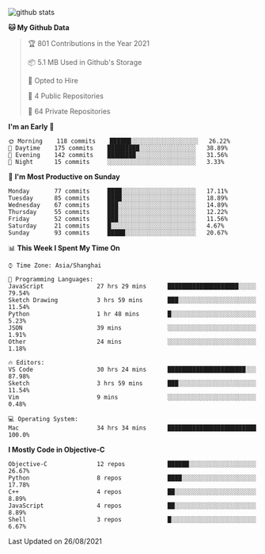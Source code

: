 
![github stats](https://github-readme-stats.vercel.app/api?username=ChesterYue&show_icons=true&count_private=true)

<!-- ![wakatime](https://github-readme-stats.vercel.app/api/wakatime?username=ChesterYue&layout=compact) -->

<!-- ![wakatime](https://github-readme-stats.vercel.app/api/top-langs/?username=ChesterYue&layout=compact) -->

<!--START_SECTION:waka-->
**🐱 My Github Data** 

> 🏆 801 Contributions in the Year 2021
 > 
> 📦 5.1 MB Used in Github's Storage 
 > 
> 💼 Opted to Hire
 > 
> 📜 4 Public Repositories 
 > 
> 🔑 64 Private Repositories  
 > 
**I'm an Early 🐤** 

```text
🌞 Morning    118 commits    ██████░░░░░░░░░░░░░░░░░░░   26.22% 
🌆 Daytime    175 commits    █████████░░░░░░░░░░░░░░░░   38.89% 
🌃 Evening    142 commits    ████████░░░░░░░░░░░░░░░░░   31.56% 
🌙 Night      15 commits     ░░░░░░░░░░░░░░░░░░░░░░░░░   3.33%

```
📅 **I'm Most Productive on Sunday** 

```text
Monday       77 commits     ████░░░░░░░░░░░░░░░░░░░░░   17.11% 
Tuesday      85 commits     ████░░░░░░░░░░░░░░░░░░░░░   18.89% 
Wednesday    67 commits     ███░░░░░░░░░░░░░░░░░░░░░░   14.89% 
Thursday     55 commits     ███░░░░░░░░░░░░░░░░░░░░░░   12.22% 
Friday       52 commits     ███░░░░░░░░░░░░░░░░░░░░░░   11.56% 
Saturday     21 commits     █░░░░░░░░░░░░░░░░░░░░░░░░   4.67% 
Sunday       93 commits     █████░░░░░░░░░░░░░░░░░░░░   20.67%

```


📊 **This Week I Spent My Time On** 

```text
⌚︎ Time Zone: Asia/Shanghai

💬 Programming Languages: 
JavaScript               27 hrs 29 mins      ████████████████████░░░░░   79.54% 
Sketch Drawing           3 hrs 59 mins       ███░░░░░░░░░░░░░░░░░░░░░░   11.54% 
Python                   1 hr 48 mins        █░░░░░░░░░░░░░░░░░░░░░░░░   5.23% 
JSON                     39 mins             ░░░░░░░░░░░░░░░░░░░░░░░░░   1.91% 
Other                    24 mins             ░░░░░░░░░░░░░░░░░░░░░░░░░   1.18%

🔥 Editors: 
VS Code                  30 hrs 24 mins      ██████████████████████░░░   87.98% 
Sketch                   3 hrs 59 mins       ███░░░░░░░░░░░░░░░░░░░░░░   11.54% 
Vim                      9 mins              ░░░░░░░░░░░░░░░░░░░░░░░░░   0.48%

💻 Operating System: 
Mac                      34 hrs 34 mins      █████████████████████████   100.0%

```

**I Mostly Code in Objective-C** 

```text
Objective-C              12 repos            ██████░░░░░░░░░░░░░░░░░░░   26.67% 
Python                   8 repos             ████░░░░░░░░░░░░░░░░░░░░░   17.78% 
C++                      4 repos             ██░░░░░░░░░░░░░░░░░░░░░░░   8.89% 
JavaScript               4 repos             ██░░░░░░░░░░░░░░░░░░░░░░░   8.89% 
Shell                    3 repos             █░░░░░░░░░░░░░░░░░░░░░░░░   6.67%

```



 Last Updated on 26/08/2021
<!--END_SECTION:waka-->